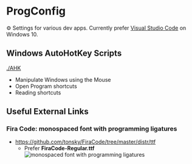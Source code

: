 # ProgConfig

⚙️ Settings for various dev apps. Currently prefer [Visual Studio Code](https://github.com/microsoft/vscode) on Windows 10.

## Windows AutoHotKey Scripts
[./AHK](./AHK)
- Manipulate Windows using the Mouse
- Open Program shortcuts
- Reading shortcuts

## Useful External Links

### Fira Code: monospaced font with programming ligatures

- https://github.com/tonsky/FiraCode/tree/master/distr/ttf
  - Prefer **FiraCode-Regular.ttf**
![monospaced font with programming ligatures](https://github.com/tonsky/FiraCode/blob/master/showcases/all_ligatures.png)
